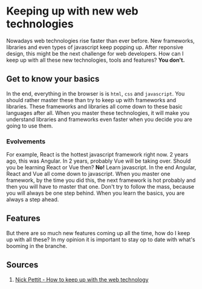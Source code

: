 # Keeping up with new web technologies

Nowadays web technologies rise faster than ever before. New frameworks, libraries and even types of javascript keep popping up. After reponsive design, this might be the next challenge for web developers. How can I keep up with all these new technologies, tools and features? **You don't.**

## Get to know your basics
In the end, everything in the browser is is `html`, `css` and `javascript`. You should rather master these than try to keep up with frameworks and libraries. These frameworks and libraries all come down to these basic languages after all. When you master these technologies, it will make you understand libraries and frameworks even faster when you decide you are going to use them.

### Evolvements
For example, React is the hottest javascript framework right now. 2 years ago, this was Angular. In 2 years, probably Vue will be taking over. Should you be learning React or Vue then? **No!** Learn javascript. In the end Angular, React and Vue all come down to javascript. When you master one framework, by the time you did this, the next framework is hot probably and then you will have to master that one. Don't try to follow the mass, because you will always be one step behind. When you learn the basics, you are always a step ahead.

## Features
But there are so much new features coming up all the time, how do I keep up with all these? In my opinion it is important to stay op to date with what's booming in the branche.

## Sources
1. [Nick Pettit - How to keep up with the web technology](http://blog.teamtreehouse.com/how-to-keep-up-with-the-web-industry)
